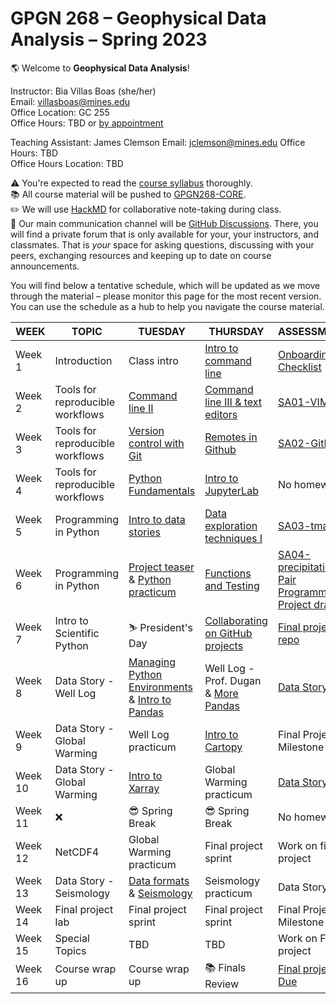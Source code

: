 # GPGN 268 – Geophysical Data Analysis – Spring 2023

🌎 Welcome to **Geophysical Data Analysis**! 

Instructor: Bia Villas Boas (she/her)   
Email: villasboas@mines.edu  
Office Location: GC 255   
Office Hours: TBD or [by appointment](https://outlook.office.com/bookwithme/user/12dfdf8a370d4da38883619eb1ea9ff0@mines.edu/meetingtype/xNyGhDABokeFVrhuy-Oa6A2?anonymous&ep=mcard)  

Teaching Assistant: James Clemson
Email: jclemson@mines.edu 
Office Hours: TBD   
Office Hours Location: TBD  

⚠️ You're expected to read the [course syllabus](https://github.com/GPGN268/GPGN268-CORE/blob/main/docs/syllabus-SP2025.md) thoroughly.  
📚 All course material will be pushed to [GPGN268-CORE](https://github.com/GPGN268/GPGN268-CORE).  
✏️ We will use [HackMD](https://hackmd.io/@villasboas/GPGN268/edit) for collaborative note-taking during class.   
💬 Our main communication channel will be [GitHub Discussions](https://github.com/orgs/GPGN268/discussions). There, you will find a private forum that is only available for your, your instructors, and classmates. That is *your* space for asking questions, discussing with your peers, exchanging resources and keeping up to date on course announcements.  



You will find below a tentative schedule, which will be updated as we move through the material – please monitor this page for the most recent version. You can use the schedule as a hub to help you navigate the course material. 

| **WEEK** | **TOPIC**                        | **TUESDAY**                                 | **THURSDAY**                                       | **ASSESSMENT**           |
| -------- | -------------------------------- | ------------------------------------------- | -------------------------------------------------- | ------------------------ |
| Week 1   | Introduction                     | Class intro                                 | [Intro to command line](https://github.com/GPGN-268/GPGN268-CORE/blob/main/lecture-notes/L02-intro-shell.md)                              | [Onboarding Checklist](https://github.com/GPGN-268/GPGN268-CORE/blob/main/assignments/onboarding.md) |
| Week 2   | Tools for reproducible workflows | [Command line II](https://github.com/GPGN-268/GPGN268-CORE/blob/main/lecture-notes/L03-files-directories.md)                             | [Command line III & text editors](https://github.com/GPGN-268/GPGN268-CORE/blob/main/lecture-notes/L04-combine-commands.md)                    | [SA01-VIM](https://github.com/GPGN-268/GPGN268-CORE/tree/main/assignments)                 |
| Week 3   | Tools for reproducible workflows | [Version control with Git](https://github.com/GPGN-268/GPGN268-CORE/blob/main/lecture-notes/L05-version-control.md)                    | [Remotes in Github](https://github.com/GPGN-268/GPGN268-CORE/blob/main/lecture-notes/L06-git-remotes.md)                                  | [SA02-GitHub](https://github.com/GPGN-268/GPGN268-CORE/blob/main/assignments/SA02-github.md)              |
| Week 4   | Tools for reproducible workflows | [Python Fundamentals](https://github.com/GPGN-268/GPGN268-CORE/blob/main/lecture-notes/L07-intro-python.md)        | [Intro to JupyterLab](https://github.com/GPGN-268/GPGN268-CORE/blob/main/lecture-notes/L08-intro-jupyter.md) | No homework                      |
| Week 5   | Programming in Python            | [Intro to data stories](https://github.com/GPGN-268/GPGN268-CORE/tree/main/assignments/intro-python/notebooks) |[Data exploration techniques I](https://github.com/GPGN-268/GPGN268-CORE/blob/main/lecture-notes/L10-exploration.ipynb)                             | [SA03-tmax](https://github.com/GPGN-268/GPGN268-CORE/blob/main/assignments/SA03-meteo-denver.md)                      |
| Week 6   | Programming in Python            | [Project teaser](https://github.com/GPGN-268/GPGN268-CORE/blob/main/lecture-notes/L11-project-teaser.pdf) & [Python practicum](https://github.com/GPGN-268/GPGN268-CORE/tree/main/assignments/intro-python/notebooks)                      | [Functions and Testing](https://github.com/GPGN-268/GPGN268-CORE/blob/main/lecture-notes/L12-functions-testing.ipynb)                    | [SA04-precipitation](https://github.com/GPGN-268/GPGN268-CORE/blob/main/assignments/SA04-precip-denver.md), [Pair Programming](https://github.com/GPGN-268/GPGN268-CORE/blob/main/assignments/SA05-pair-programming.md), [Project draft](https://github.com/GPGN-268/GPGN268-CORE/blob/main/assignments/FP01-pitch.md)                     |    
| Week 7   | Intro to Scientific Python       |     ⛷️ President's Day              | [Collaborating on GitHub projects](https://github.com/GPGN-268/GPGN268-CORE/blob/main/assignments/FP02-project-repo.md)                     | [Final project repo](https://github.com/GPGN-268/GPGN268-CORE/blob/main/assignments/FP02-project-repo.md)                      |
| Week 8   | Data Story - Well Log            | [Managing Python Environments](https://github.com/GPGN-268/GPGN268-CORE/blob/main/lecture-notes/L14-environments.md) & [Intro to Pandas](https://github.com/GPGN-268/GPGN268-CORE/blob/main/lecture-notes/L14-pandas01.ipynb)                                    | Well Log - Prof. Dugan & [More Pandas](https://github.com/GPGN-268/GPGN268-CORE/blob/main/lecture-notes/L15-pandas03.ipynb)                                | [Data Story 01](https://github.com/GPGN-268/GPGN268-CORE/blob/main/assignments/DS01-well-logging.md)                      |
| Week 9   | Data Story - Global Warming      | Well Log practicum                               | [Intro to Cartopy](https://github.com/GPGN-268/GPGN268-CORE/blob/main/lecture-notes/L17-cartopy.ipynb)                                     | Final Project Milestone I |
| Week 10  | Data Story - Global Warming      | [Intro to Xarray](https://github.com/GPGN-268/GPGN268-CORE/blob/main/lecture-notes/L18-xarray.ipynb)                    | Global Warming practicum                    | [Data Story 02](https://github.com/GPGN-268/GPGN268-CORE/blob/main/assignments/DS02-global-warming.ipynb)  
| Week 11  | ❌                               | 😎 Spring Break                             | 😎  Spring Break                                   | No homework                      |                    |
| Week 12  | NetCDF4        |        Global Warming practicum                           | Final project sprint                               | Work on final project                        |
| Week 13  | Data Story - Seismology          | [Data formats](https://github.com/GPGN-268/GPGN268-CORE/blob/main/lecture-notes/L22-data-formats.ipynb) & [Seismology](https://github.com/GPGN-268/GPGN268-CORE/blob/main/assignments/DS03-DASa.ipynb)                                  | Seismology practicum                               | Data Story 3                     |
| Week 14  | Final project lab                | Final project sprint                  | Final project sprint                               | Final Project Milestone II                      |
| Week 15  | Special Topics      | TBD                 | TBD                       |  Work on Final project                     |
| Week 16  | Course wrap up      | Course wrap up                              | 📚 Finals Review                                   | [Final project Due](https://github.com/GPGN-268/GPGN268-CORE/blob/main/assignments/FP00-guideliness.md)        |
